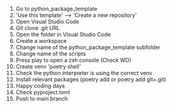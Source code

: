 1. Go to python_package_template
2. 'Use this template' --> 'Create a new repository'
3. Open Visual Studio Code
4. Git clone .git URL
5. Open the folder in Visual Studio Code
6. Create a workspace
7. Change name of the python_package_template subfolder
8. Change name of the scripts
9. Press play to open a zsh console (Check WD)
10. Create venv 'poetry shell'
11. Check the python interpreter is using the correct venv
12. Install relevant packages (poetry add or poetry add git+.git)
13. Happy coding days
14. Check pyproject.toml
15. Push to main branch
